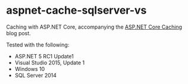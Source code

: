 # aspnet-cache-sqlserver-vs

Caching with ASP.NET Core, accompanying the [ASP.NET Core Caching](https://jeffogata.com/asp-net-core-caching/) blog post.

Tested with the following:
* ASP.NET 5 RC1 Update1
* Visual Studio 2015, Update 1
* Windows 10
* SQL Server 2014
